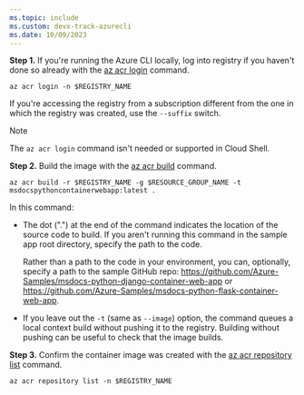 ```yaml
---
ms.topic: include
ms.custom: devx-track-azurecli
ms.date: 10/09/2023
---
```



**Step 1.** If you're running the Azure CLI locally, log into registry if you haven't done so already with the [az acr login](/cli/azure/acr#az-acr-login) command.

```azurecli
az acr login -n $REGISTRY_NAME
```

If you're accessing the registry from a subscription different from the one in which the registry was created, use the `--suffix` switch.

> [!NOTE]
> The `az acr login` command isn't needed or supported in Cloud Shell.

**Step 2.** Build the image with the [az acr build](/cli/azure/acr#az-acr-build) command.

```azurecli
az acr build -r $REGISTRY_NAME -g $RESOURCE_GROUP_NAME -t msdocspythoncontainerwebapp:latest .
```

In this command:

* The dot (".") at the end of the command indicates the location of the source code to build. If you aren't running this command in the sample app root directory, specify the path to the code.

   Rather than a path to the code in your environment, you can, optionally, specify a path to the sample GitHub repo: https://github.com/Azure-Samples/msdocs-python-django-container-web-app or https://github.com/Azure-Samples/msdocs-python-flask-container-web-app.

* If you leave out the `-t` (same as `--image`) option, the command queues a local context build without pushing it to the registry. Building without pushing can be useful to check that the image builds.

**Step 3.** Confirm the container image was created with the [az acr repository list](/cli/azure/acr/repository#az-acr-repository-list) command.

```azurecli
az acr repository list -n $REGISTRY_NAME
```
